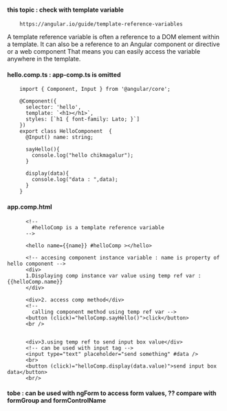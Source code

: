 #### this topic : check with template variable

        https://angular.io/guide/template-reference-variables

A template reference variable is often a reference to a DOM element within a template. 
It can also be a reference to an Angular component or directive or a web component 
That means you can easily access the variable anywhere in the template.



#### hello.comp.ts : app-comp.ts is omitted

        import { Component, Input } from '@angular/core';

        @Component({
          selector: 'hello',
          template: `<h1></h1>`,
          styles: [`h1 { font-family: Lato; }`]
        })
        export class HelloComponent  {
          @Input() name: string;

          sayHello(){
            console.log("hello chikmagalur");
          }

          display(data){
            console.log("data : ",data);
          }
        }


#### app.comp.html

          <!-- 
            #helloComp is a template reference variable 
          -->

          <hello name={{name}} #helloComp ></hello>

          <!-- accesing component instance variable : name is property of hello component -->
          <div>
          1.Displaying comp instance var value using temp ref var : {{helloComp.name}}
          </div>

          <div>2. access comp method</div>
          <!-- 
            calling component method using temp ref var -->
          <button (click)="helloComp.sayHello()">click</button>
          <br />


          <div>3.using temp ref to send input box value</div>
          <!-- can be used with input tag -->
          <input type="text" placeholder="send something" #data />
          <br>
          <button (click)="helloComp.display(data.value)">send input box data</button>
          <br/>



#### tobe : can be used with ngForm to access form values, ?? compare with formGroup and formControlName

